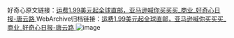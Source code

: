 好奇心原文链接：[运费1.99美元起全球直邮，亚马逊喊你买买买_商业_好奇心日报-唐云路 ](https://www.qdaily.com/articles/3148.html)
WebArchive归档链接：[运费1.99美元起全球直邮，亚马逊喊你买买买_商业_好奇心日报-唐云路 ](http://web.archive.org/web/20190623151604/https://www.qdaily.com/articles/3148.html)
![image](http://ww3.sinaimg.cn/large/007d5XDply1g3v6ospx3mj30u02qae81)